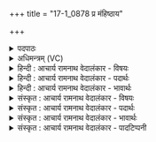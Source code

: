 +++
title = "17-1_0878 प्र मंहिष्ठाय"

+++
<details><summary>पदपाठः</summary>

प्र꣢। म꣡ꣳहि꣢꣯ष्ठाय। गा꣣यत। ऋता꣡व्ने꣢। बृ꣣हते꣢। शु꣣क्र꣡शो꣢चिषे। शु꣣क्र꣢। शो꣣चिषे। उपस्तुता꣡सः꣢। उ꣡प। स्तुता꣡सः꣢। अ꣣ग्न꣡ये꣢। ८७८।
</details>

<details><summary>अधिमन्त्रम् (VC)</summary>

- अग्निः
- सौभरिः काण्वः
- प्रगाथः(विषमा बृहती, समा सतोबृहती)
- ऋषभः
</details>

<details><summary>हिन्दी : आचार्य रामनाथ वेदालंकार - विषयः</summary>

प्रथम ऋचा पूर्वार्चिक में १०७ क्रमाङ्क पर परमेश्वर के विषय में व्याख्यात हो चुकी है। यहाँ आचार्य,राजा और यज्ञाग्नि का विषय वर्णित है।
</details>

<details><summary>हिन्दी : आचार्य रामनाथ वेदालंकार - पदार्थः</summary>

पदार्थान्वय -  हे (उपस्तुतासः) प्रशंसित लोगो ! तुम (मंहिष्ठाय) अतिशय दानी, (ऋताव्ने) सत्यपरायण, (बृहते) महान्, (शुक्रशोचिषे) दीप्त तेजवाले (अग्नये) अग्रनायक आचार्य,राजा वा यज्ञाग्नि के लिए (प्र गायत) प्रकृष्ट रूप से महिमागान करो ॥१॥
</details>

<details><summary>हिन्दी : आचार्य रामनाथ वेदालंकार - भावार्थः</summary>

भावार्थ -  मनुष्यों को चाहिए कि धन,विद्या आदि के दाता,सत्यनिष्ठ,तेजस्वी महान् जन को ही आचार्यरूप में और राजारूप में चुनें और उन्हें उचित है कि वे बहुत लाभ देनेवाले,सत्य गुण-कर्म-स्वभाववाले,प्रदीप्त ज्वालावाले यज्ञाग्नि में मन्त्रोच्चारणपूर्वक होम किया करें ॥१॥
</details>

<details><summary>संस्कृत : आचार्य रामनाथ वेदालंकार - विषयः</summary>

तत्र प्रथमा ऋक् पूर्वार्चिके १०७ क्रमाङ्के परमेश्वरविषये व्याख्याता। अत्राचार्यनृपतियज्ञाग्निविषय उच्यते।
</details>

<details><summary>संस्कृत : आचार्य रामनाथ वेदालंकार - पदार्थः</summary>

पदार्थान्वय -  हे (उपस्तुतासः) प्रशंसिता जनाः ! यूयम् (मंहिष्ठाय) दातृतमाय, (ऋताव्ने) सत्यपरायणाय, (बृहते) महते, (शुक्रशोचिषे) दीप्ततेजस्काय (अग्नये) अग्रनायकाय आचार्याय,नृपतये,यज्ञेषु अग्रं प्रणीताय यज्ञाग्नये वा (प्र गायत) प्रकृष्टतया महिमानं वर्णयत ॥१॥
</details>

<details><summary>संस्कृत : आचार्य रामनाथ वेदालंकार - भावार्थः</summary>

भावार्थ -  मनुष्यैर्धनविद्यादीनां दाता सत्यनिष्ठस्तेजस्वी महान् जन एवाचार्यत्वेन नृपतित्वेन च वरणीयः,बहुलाभप्रदे सत्यगुणकर्मस्वभावे प्रदीप्तशोचिष्के यज्ञाग्नौ च मन्त्रोच्चारणपूर्वकं होमः कार्यः ॥१॥
</details>

<details><summary>संस्कृत : आचार्य रामनाथ वेदालंकार - पादटिप्पनी</summary>

टिप्पनी -    १. ऋ० ८।१०३।८, साम० १०७।
</details>